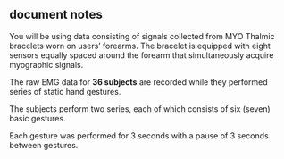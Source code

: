 ## document notes
You will be using data consisting of signals collected from MYO Thalmic bracelets worn on users’ forearms. 
The bracelet is equipped with eight sensors equally spaced around the forearm that simultaneously acquire myographic signals. 



The raw EMG data for **36 subjects** are recorded while they performed series of static hand gestures. 

The subjects perform two series, each of which consists of six (seven) basic gestures. 

Each gesture was performed for 3 seconds with a pause of 3 seconds between gestures.